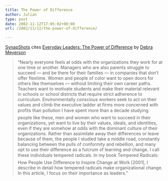 ```yaml
---
title: The Power of Difference
author: Julian
type: post
date: 2002-11-12T17:05:02+00:00
url: /2002/11/12/the-power-of-difference/

---
```

[SynapShots][1] cites [Everyday Leaders: The Power of Difference][2] by [Debra Meyerson][3]

> &#8220;Nearly everyone feels at odds with the organizations they work for at one time or another. Managers who are also parents struggle to succeed &#8212; and be there for their families &#8212; in companies that don&#8217;t offer flextime. Women and people of color want to open doors for others like themselves &#8212; without limiting their own career paths. Teachers want to motivate students and make their material relevant in schools or school districts that require strict adherence to curriculum. Environmentally conscious workers seek to act on their values and climb the executive ladder at firms more concerned with profits than pollution  I have spent more than a decade studying people like these, men and women who want to succeed in their organizations, yet want to live by their values, ideals, and identities, even if they are somehow at odds with the dominant culture of their organizations. Rather than assimilate away their differences or leave because of them, the people I studied take a middle road, constantly balancing between the pulls of conformity and rebellion, and many opt to use their difference as a fulcrum of learning and change. I call these individuals tempered radicals. In my book <amazonlink asin="0875849059">Tempered Radicals: How People Use Difference to Inspire Change at Work</amazonlink> [2001], I describe in detail how tempered radicals make organizational change. In this article, I focus on their importance as leaders.&#8221;

 [1]: https://www.carbon-unit.blogspot.com/
 [2]: https://www.pfdf.org/leaderbooks/L2L/winter2002/meyerson.html "Everyday Leaders: The Power of Difference -- Debra Meyerson full-text article"
 [3]: https://www.pfdf.org/leaderbooks/meyerson/index.html